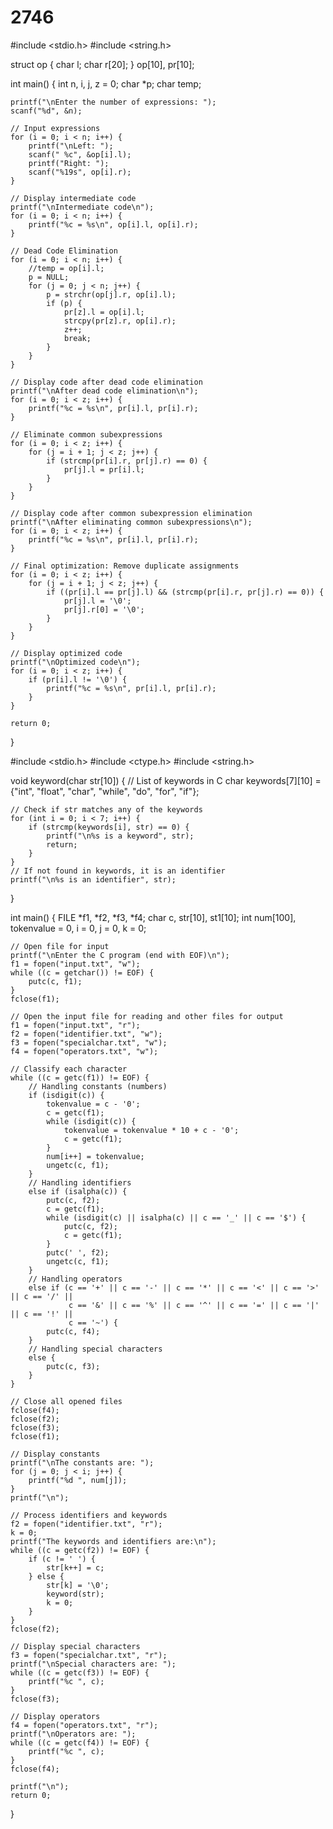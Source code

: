 # 2746

#include <stdio.h>
#include <string.h>

struct op {
    char l;
    char r[20];
} op[10], pr[10];

int main() {
    int n, i, j, z = 0;
    char *p;
    char temp;

    printf("\nEnter the number of expressions: ");
    scanf("%d", &n);

    // Input expressions
    for (i = 0; i < n; i++) {
        printf("\nLeft: ");
        scanf(" %c", &op[i].l);
        printf("Right: ");
        scanf("%19s", op[i].r);
    }

    // Display intermediate code
    printf("\nIntermediate code\n");
    for (i = 0; i < n; i++) {
        printf("%c = %s\n", op[i].l, op[i].r);
    }

    // Dead Code Elimination
    for (i = 0; i < n; i++) {
        //temp = op[i].l;
        p = NULL;
        for (j = 0; j < n; j++) {
            p = strchr(op[j].r, op[i].l);
            if (p) {
                pr[z].l = op[i].l;
                strcpy(pr[z].r, op[i].r);
                z++;
                break;
            }
        }
    }

    // Display code after dead code elimination
    printf("\nAfter dead code elimination\n");
    for (i = 0; i < z; i++) {
        printf("%c = %s\n", pr[i].l, pr[i].r);
    }

    // Eliminate common subexpressions
    for (i = 0; i < z; i++) {
        for (j = i + 1; j < z; j++) {
            if (strcmp(pr[i].r, pr[j].r) == 0) {
                pr[j].l = pr[i].l;
            }
        }
    }

    // Display code after common subexpression elimination
    printf("\nAfter eliminating common subexpressions\n");
    for (i = 0; i < z; i++) {
        printf("%c = %s\n", pr[i].l, pr[i].r);
    }

    // Final optimization: Remove duplicate assignments
    for (i = 0; i < z; i++) {
        for (j = i + 1; j < z; j++) {
            if ((pr[i].l == pr[j].l) && (strcmp(pr[i].r, pr[j].r) == 0)) {
                pr[j].l = '\0';
                pr[j].r[0] = '\0';
            }
        }
    }

    // Display optimized code
    printf("\nOptimized code\n");
    for (i = 0; i < z; i++) {
        if (pr[i].l != '\0') {
            printf("%c = %s\n", pr[i].l, pr[i].r);
        }
    }

    return 0;
}


#include <stdio.h>
#include <ctype.h>
#include <string.h>

void keyword(char str[10]) {
    // List of keywords in C
    char keywords[7][10] = {"int", "float", "char", "while", "do", "for", "if"};
    
    // Check if str matches any of the keywords
    for (int i = 0; i < 7; i++) {
        if (strcmp(keywords[i], str) == 0) {
            printf("\n%s is a keyword", str);
            return;
        }
    }
    // If not found in keywords, it is an identifier
    printf("\n%s is an identifier", str);
}

int main() {
    FILE *f1, *f2, *f3, *f4;
    char c, str[10], st1[10];
    int num[100], tokenvalue = 0, i = 0, j = 0, k = 0;
    
    // Open file for input
    printf("\nEnter the C program (end with EOF)\n");
    f1 = fopen("input.txt", "w");
    while ((c = getchar()) != EOF) {
        putc(c, f1);
    }
    fclose(f1);

    // Open the input file for reading and other files for output
    f1 = fopen("input.txt", "r");
    f2 = fopen("identifier.txt", "w");
    f3 = fopen("specialchar.txt", "w");
    f4 = fopen("operators.txt", "w");

    // Classify each character
    while ((c = getc(f1)) != EOF) {
        // Handling constants (numbers)
        if (isdigit(c)) {
            tokenvalue = c - '0';
            c = getc(f1);
            while (isdigit(c)) {
                tokenvalue = tokenvalue * 10 + c - '0';
                c = getc(f1);
            }
            num[i++] = tokenvalue;
            ungetc(c, f1);
        }
        // Handling identifiers
        else if (isalpha(c)) {
            putc(c, f2);
            c = getc(f1);
            while (isdigit(c) || isalpha(c) || c == '_' || c == '$') {
                putc(c, f2);
                c = getc(f1);
            }
            putc(' ', f2);
            ungetc(c, f1);
        }
        // Handling operators
        else if (c == '+' || c == '-' || c == '*' || c == '<' || c == '>' || c == '/' || 
                 c == '&' || c == '%' || c == '^' || c == '=' || c == '|' || c == '!' ||
                 c == '~') {
            putc(c, f4);
        }
        // Handling special characters
        else {
            putc(c, f3);
        }
    }

    // Close all opened files
    fclose(f4);
    fclose(f2);
    fclose(f3);
    fclose(f1);

    // Display constants
    printf("\nThe constants are: ");
    for (j = 0; j < i; j++) {
        printf("%d ", num[j]);
    }
    printf("\n");

    // Process identifiers and keywords
    f2 = fopen("identifier.txt", "r");
    k = 0;
    printf("The keywords and identifiers are:\n");
    while ((c = getc(f2)) != EOF) {
        if (c != ' ') {
            str[k++] = c;
        } else {
            str[k] = '\0';
            keyword(str);
            k = 0;
        }
    }
    fclose(f2);

    // Display special characters
    f3 = fopen("specialchar.txt", "r");
    printf("\nSpecial characters are: ");
    while ((c = getc(f3)) != EOF) {
        printf("%c ", c);
    }
    fclose(f3);

    // Display operators
    f4 = fopen("operators.txt", "r");
    printf("\nOperators are: ");
    while ((c = getc(f4)) != EOF) {
        printf("%c ", c);
    }
    fclose(f4);

    printf("\n");
    return 0;
}

